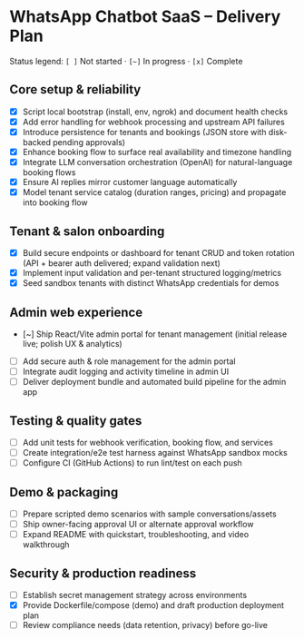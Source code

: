 # WhatsApp Chatbot SaaS – Delivery Plan

Status legend: `[ ]` Not started · `[~]` In progress · `[x]` Complete

## Core setup & reliability
- [x] Script local bootstrap (install, env, ngrok) and document health checks
- [x] Add error handling for webhook processing and upstream API failures
- [x] Introduce persistence for tenants and bookings (JSON store with disk-backed pending approvals)
- [x] Enhance booking flow to surface real availability and timezone handling
- [x] Integrate LLM conversation orchestration (OpenAI) for natural-language booking flows
- [x] Ensure AI replies mirror customer language automatically
- [x] Model tenant service catalog (duration ranges, pricing) and propagate into booking flow

## Tenant & salon onboarding
- [x] Build secure endpoints or dashboard for tenant CRUD and token rotation (API + bearer auth delivered; expand validation next)
- [x] Implement input validation and per-tenant structured logging/metrics
- [x] Seed sandbox tenants with distinct WhatsApp credentials for demos

## Admin web experience
- [~] Ship React/Vite admin portal for tenant management (initial release live; polish UX & analytics)
- [ ] Add secure auth & role management for the admin portal
- [ ] Integrate audit logging and activity timeline in admin UI
- [ ] Deliver deployment bundle and automated build pipeline for the admin app

## Testing & quality gates
- [ ] Add unit tests for webhook verification, booking flow, and services
- [ ] Create integration/e2e test harness against WhatsApp sandbox mocks
- [ ] Configure CI (GitHub Actions) to run lint/test on each push

## Demo & packaging
- [ ] Prepare scripted demo scenarios with sample conversations/assets
- [ ] Ship owner-facing approval UI or alternate approval workflow
- [ ] Expand README with quickstart, troubleshooting, and video walkthrough

## Security & production readiness
- [ ] Establish secret management strategy across environments
- [x] Provide Dockerfile/compose (demo) and draft production deployment plan
- [ ] Review compliance needs (data retention, privacy) before go-live
